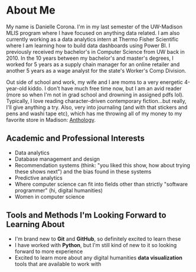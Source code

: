 # About Me

My name is Danielle Corona. I'm in my last semester of the UW-Madison MLIS program where I have focused on anything data related.  I am also currently working as a data analytics intern at Thermo Fisher Scientific where I am learning how to build data dashboards using Power BI.  I previously received my bachelor's in Computer Science from UW back in 2010.  In the 10 years between my bachelor's and master's degrees, I worked for 5 years as a supply chain manager for an online retailer and another 5 years as a wage analyst for the state's Worker's Comp Division.

Out side of school and work, my wife and I are moms to a very energetic 4-year-old kiddo. I don't have much free time now, but I am an avid reader (more so when I'm not in grad school and drowning in assigned pdfs lol). Typically, I love reading character-driven contemporary fiction...but really, I'll give anything a try.  Also, very into journaling (and with that stickers and pens and washi tape etc), which has me throwing all of my money to my favorite store in Madison: [Anthology](https://www.anthologymadison.com/).

## Academic and Professional Interests
- Data analytics
- Database management and design
- Recommendation systems (think: "you liked this show, how about trying these shows next") and the bias found in these systems 
- Predictive analytics
- Where computer science can fit into fields other than strictly "software programmer" (hi, digital humanities)
- Women in computer science 

## Tools and Methods I'm Looking Forward to Learning About
- I'm brand new to **Git** and **GitHub**, so definitely excited to learn these
- I have worked with **Python**, but I'm still kind of new to it so looking forward to more experience
- Excited to learn more about any digital humanities **data visualization** tools that are available to work with